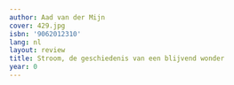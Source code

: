 ```yaml
---
author: Aad van der Mijn
cover: 429.jpg
isbn: '9062012310'
lang: nl
layout: review
title: Stroom, de geschiedenis van een blijvend wonder
year: 0
---
```


